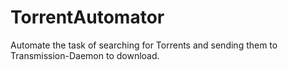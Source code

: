 TorrentAutomator
================

Automate the task of searching for Torrents and sending them to Transmission-Daemon to download.

